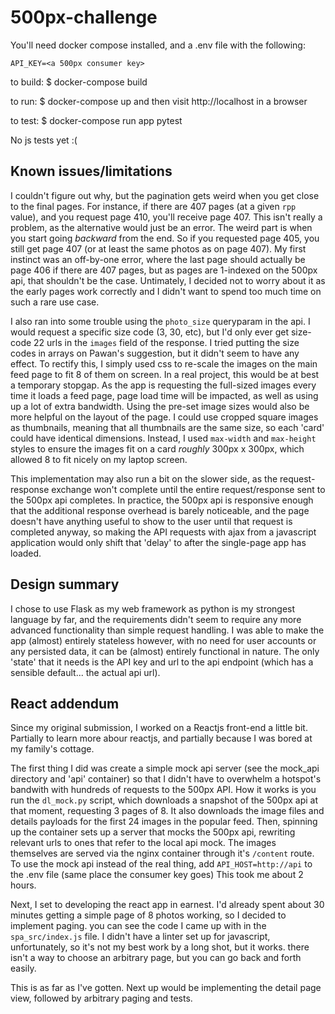 # 500px-challenge

You'll need docker compose installed, and a .env file with the following:
```
API_KEY=<a 500px consumer key>
```

to build:
$ docker-compose build

to run:
$ docker-compose up
and then visit http://localhost in a browser

to test:
$ docker-compose run app pytest

No js tests yet :(

## Known issues/limitations

I couldn't figure out why, but the pagination gets weird when you get close to
the final pages. For instance, if there are 407 pages (at a given `rpp` value),
and you request page 410, you'll receive page 407. This isn't really a problem,
as the alternative would just be an error. The weird part is when you start
going *backward* from the end. So if you requested page 405, you still get page
407 (or at least the same photos as on page 407). My first instinct was an
off-by-one error, where the last page should actually be page 406 if there are
407 pages, but as pages are 1-indexed on the 500px api, that shouldn't be the
case. Untimately, I decided not to worry about it as the early pages work
correctly and I didn't want to spend too much time on such a rare use case.

I also ran into some trouble using the `photo_size` queryparam in the api. I
would request a specific size code (3, 30, etc), but I'd only ever get
size-code 22 urls in the `images` field of the response. I tried putting the
size codes in arrays on Pawan's suggestion, but it didn't seem to have any
effect.  To rectify this, I simply used css to re-scale the images on the main
feed page to fit 8 of them on screen. In a real project, this would be at best
a temporary stopgap. As the app is requesting the full-sized images every time
it loads a feed page, page load time will be impacted, as well as using up a
lot of extra bandwidth. Using the pre-set image sizes would also be more
helpful on the layout of the page. I could use cropped square images as
thumbnails, meaning that all thumbnails are the same size, so each 'card' could
have identical dimensions. Instead, I used `max-width` and `max-height` styles
to ensure the images fit on a card *roughly* 300px x 300px, which allowed 8 to
fit nicely on my laptop screen.

This implementation may also run a bit on the slower side, as the
request-response exchange won't complete until the entire request/response sent
to the 500px api completes. In practice, the 500px api is responsive enough
that the additional response overhead is barely noticeable, and the page
doesn't have anything useful to show to the user until that request is
completed anyway, so making the API requests with ajax from a javascript
application would only shift that 'delay' to after the single-page app has
loaded.

## Design summary

I chose to use Flask as my web framework as python is my strongest language by
far, and the requirements didn't seem to require any more advanced
functionality than simple request handling. I was able to make the app (almost)
entirely stateless however, with no need for user accounts or any persisted
data, it can be (almost) entirely functional in nature. The only 'state' that
it needs is the API key and url to the api endpoint (which has a sensible
default... the actual api url).

## React addendum

Since my original submission, I worked on a Reactjs front-end a little bit.
Partially to learn more abour reactjs, and partially because I was bored at my
family's cottage.

The first thing I did was create a simple mock api server (see the mock_api
directory and 'api' container) so that I didn't have to overwhelm a hotspot's
bandwith with hundreds of requests to the 500px API.  How it works is you run
the `dl_mock.py` script, which downloads a snapshot of the 500px api at that
moment, requesting 3 pages of 8. It also downloads the image files and details
payloads for the first 24 images in the popular feed. Then, spinning up the
container sets up a server that mocks the 500px api, rewriting relevant urls to
ones that refer to the local api mock. The images themselves are served via the
nginx container through it's `/content` route. To use the mock api instead of
the real thing, add `API_HOST=http://api` to the .env file (same place the
consumer key goes) This took me about 2 hours.

Next, I set to developing the react app in earnest. I'd already spent about 30
minutes getting a simple page of 8 photos working, so I decided to implement
paging. you can see the code I came up with in the `spa_src/index.js` file. I
didn't have a linter set up for javascript, unfortunately, so it's not my best
work by a long shot, but it works. there isn't a way to choose an arbitrary
page, but you can go back and forth easily.

This is as far as I've gotten. Next up would be implementing the detail page
view, followed by arbitrary paging and tests.
